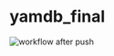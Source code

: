 # yamdb_final

![workflow after push](https://github.com/6okcep/yamdb_final/actions/workflows/yamdb_workflow.yml/badge.svg?event=push)